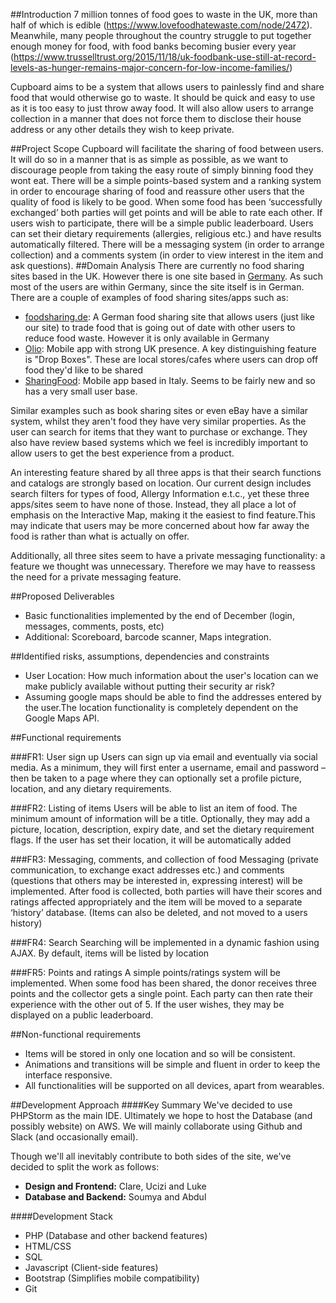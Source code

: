 ##Introduction
7 million tonnes of food goes to waste in the UK, more than half of which is edible (https://www.lovefoodhatewaste.com/node/2472). Meanwhile,  many people throughout the country struggle to put together enough money for food, with food banks becoming busier every year (https://www.trusselltrust.org/2015/11/18/uk-foodbank-use-still-at-record-levels-as-hunger-remains-major-concern-for-low-income-families/)

Cupboard aims to be a system that allows users to painlessly find and share food that would otherwise go to waste. It should be quick and easy to use as it is too easy to just throw away food. 
It will also allow users to arrange collection in a manner that does not force them to disclose their house address or any other details they wish to keep private.

##Project Scope
Cupboard will facilitate the sharing of food between users. It will do so in a manner that is as simple as possible, as we want to discourage people from taking the easy route of simply binning food they wont eat.
There will be a simple points-based system and a ranking system in order to encourage sharing of food and reassure other users that the quality of food is likely to be good. When some food has been ‘successfully exchanged’ both parties will get points and will be able to rate each other. If users wish to participate, there will be a simple public leaderboard.
Users can set their dietary requirements (allergies, religious etc.) and have results automatically filtered. 
There will be a messaging system (in order to arrange collection) and a comments system (in order to view interest in the item and ask questions).
##Domain Analysis
There are currently no food sharing sites based in the UK. However there is one site based in [Germany](https://foodsharing.de/). As such most of the users are within Germany, since the site itself is in German.
There are a couple of examples of food sharing sites/apps such as:

* [foodsharing.de](https://foodsharing.de/): A German food sharing site that allows users (just like our site) to trade food that is going out of date with other users to reduce food waste. However it is only available in Germany  
* [Olio](https://olioex.com/): Mobile app with strong UK presence. A key distinguishing feature is "Drop Boxes". These are local stores/cafes where users can drop off food they'd like to be shared
* [SharingFood](https://itunes.apple.com/us/app/sharing-food/id992111062?mt=8): Mobile app based in Italy. Seems to be fairly new and so has a very small user base.

Similar examples such as book sharing sites or even eBay have a similar system, whilst they aren't food they have very similar  properties. As the user can search for items that they want to purchase or exchange. They also have review based systems which we feel is incredibly important to allow users to get the best experience from a product. 

An interesting feature shared by all three apps is that their search functions and catalogs are strongly based on location. Our current design includes search filters for types of food, Allergy Information e.t.c., yet these three apps/sites seem to have none of those. Instead, they all place a lot of emphasis on the Interactive Map, making it the easiest to find feature.This may indicate that users may be more concerned about how far away the food is rather than what is actually on offer.

Additionally, all three sites seem to have a private messaging functionality: a feature we thought was unnecessary. Therefore we may have to reassess the need for a private messaging feature.

##Proposed Deliverables
* Basic functionalities implemented by the end of December (login, messages, comments, posts, etc)
* Additional: Scoreboard, barcode scanner, Maps integration.

##Identified risks, assumptions, dependencies and constraints
* User Location: How much information about the user's location can we make publicly available without putting their security ar risk?
* Assuming google maps should be able to find the addresses entered by the user.The location functionality is completely dependent on the Google Maps API.

##Functional requirements

###FR1:  User sign up
Users can sign up via email and eventually via social media. As a minimum, they will first enter a username, email and password – then be taken to a page where they can optionally set a profile picture, location, and any dietary requirements. 

###FR2:  Listing of items
Users will be able to list an item of food. The minimum amount of information will be a title. Optionally, they may add a picture, location, description, expiry date, and set the dietary requirement flags. If the user has set their location, it will be automatically added

###FR3: Messaging, comments, and collection of food
Messaging (private communication, to exchange exact addresses etc.) and comments (questions that others may be interested in, expressing interest) will be implemented. After food is collected, both parties will have their scores and ratings affected appropriately and the item will be moved to a separate ‘history’ database. (Items can also be deleted, and not moved to a users history) 

###FR4: Search
Searching will be implemented in a dynamic fashion using AJAX. By default, items will be listed by location 

###FR5: Points and ratings
A simple points/ratings system will be implemented. When some food has been shared, the donor receives three points and the collector gets a single point. Each party can then rate their experience with the other out of 5. If the user wishes, they may be displayed on a public leaderboard. 

##Non-functional requirements

* Items will be stored in only one location and so will be consistent.
* Animations and transitions will be simple and fluent in order to keep the interface responsive.
* All functionalities will be supported on all devices, apart from wearables.

##Development Approach
####Key Summary
We've decided to use PHPStorm as the main IDE. Ultimately we hope to host the Database (and possibly website) on AWS. We will mainly collaborate using Github and Slack (and occasionally email).

Though we'll all inevitably contribute to both sides of the site, we've decided to split the work as follows:
* __Design and Frontend:__ Clare, Ucizi and Luke
* __Database and Backend:__ Soumya and Abdul

####Development  Stack
* PHP (Database and other backend features)
* HTML/CSS 
* SQL
* Javascript (Client-side features)
* Bootstrap (Simplifies mobile compatibility)
* Git

